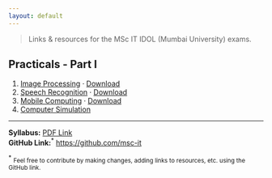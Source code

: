 ```yaml
---
layout: default
---
```


> Links & resources for the MSc IT IDOL (Mumbai University) exams.   

## Practicals - Part I

1. [Image Processing](https://github.com/msc-it/ip-pracs) &middot; [Download](https://github.com/msc-it/ip-pracs/archive/master.zip)
1. [Speech Recognition](https://github.com/msc-it/sr-pracs) &middot; [Download](https://github.com/msc-it/sr-pracs/archive/master.zip)
1. [Mobile Computing](https://github.com/msc-it/mc-pracs) &middot; [Download](https://github.com/msc-it/mc-pracs/archive/master.zip)
1. [Computer Simulation](https://drive.google.com/open?id=0B3Lo4IZqQb-ldFJlWHp5WXg2a2c)

<hr />

**Syllabus:** [PDF Link](http://archive.mu.ac.in/myweb_test/MSC-IT-Syllabus.pdf)   
**GitHub Link:**<sup>*</sup> <https://github.com/msc-it>   

<sup>*</sup> <small>Feel free to contribute by making changes, adding links to resources, etc. using the GitHub link.<small>
